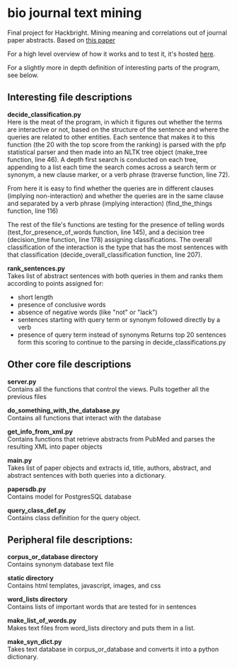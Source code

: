 bio journal text mining
=======================

Final project for Hackbright. Mining meaning and correlations out of journal paper abstracts.
Based on [this paper](http://www.biomedcentral.com/content/pdf/1471-2105-5-147.pdf)  

  
For a high level overview of how it works and to test it, it's hosted [here](http://text_mining.cadeparadeescapades.com).

For a slightly more in depth definition of interesting parts of the program, see below.


## Interesting file descriptions  


**decide_classification.py**    
Here is the meat of the program, in which it figures out whether the terms are interactive or not, based on the structure of the sentence and where the queries are related to other entities. Each sentence that makes it to this function (the 20 with the top score from the ranking) is parsed with the pfp statistical parser and then made into an NLTK tree object (make_tree function, line 46). A depth first search is conducted on each tree, appending to a list each time the search comes across a search term or synonym, a new clause marker, or a verb phrase (traverse function, line 72).  

From here it is easy to find whether the queries are in different clauses (implying non-interaction) and whether the queries are in the same clause and separated by a verb phrase (implying interaction) (find_the_things function, line 116)   

The rest of the file's functions are testing for the presence of telling words (test_for_presence_of_words function, line 145), and a decision tree (decision_time function, line 178) assigning classifications. The overall classification of the interaction is the type that has the most sentences with that classification (decide_overall_classification function, line 207).


**rank_sentences.py**  
Takes list of abstract sentences with both queries in them and ranks them according to points assigned for:  
- short length  
- presence of conclusive words  
- absence of negative words (like "not" or "lack")
- sentences starting with query term or synonym followed directly by a verb  
- presence of query term instead of synonyms
Returns top 20 sentences form this scoring to continue to the parsing in decide_classifications.py
  
  
  

## Other core file descriptions

**server.py**  
Contains all the functions that control the views. Pulls together all the previous files


**do_something_with_the_database.py**  
Contains all functions that interact with the database


**get_info_from_xml.py**  
Contains functions that retrieve abstracts from PubMed and parses the resulting XML into paper objects


**main.py**  
Takes list of paper objects and extracts id, title, authors, abstract, and abstract sentences with both queries into a dictionary.


**papersdb.py**  
Contains model for PostgresSQL database


**query_class_def.py**  
Contains class definition for the query object.


## Peripheral file descriptions:  

**corpus_or_database directory**  
Contains synonym database text file  
 

**static directory**  
Contains html templates, javascript, images, and css  


**word_lists directory**  
Contains lists of important words that are tested for in sentences  


**make_list_of_words.py**  
Makes text files from word_lists directory and puts them in a list.  


**make_syn_dict.py**  
Takes text database in corpus_or_database and converts it into a python dictionary.


